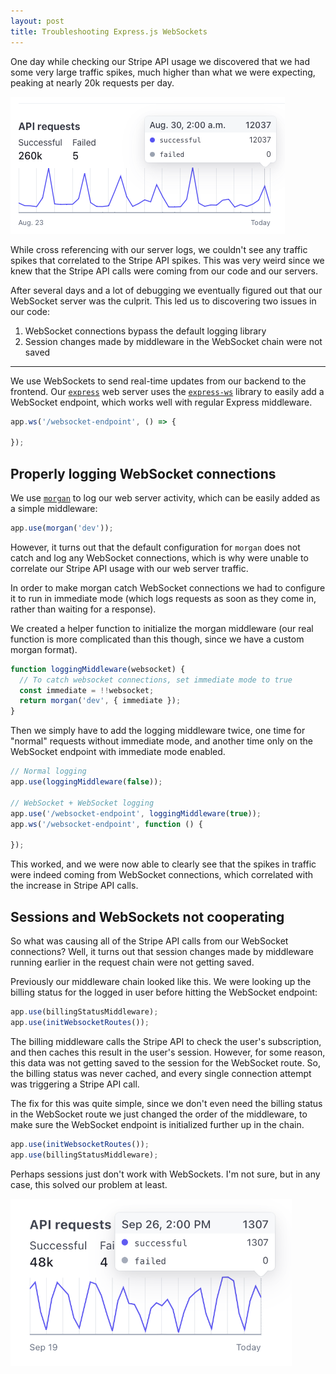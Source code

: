 ```yaml
---
layout: post
title: Troubleshooting Express.js WebSockets
---
```


One day while checking our Stripe API usage we discovered that we had some very large traffic spikes, much higher than what we were expecting, peaking at nearly 20k requests per day.

<img src="/assets/img/fun-with-websockets/stripe-graph-before.png" style="max-width: 450px" />

While cross referencing with our server logs, we couldn't see any traffic spikes that correlated to the Stripe API spikes. This was very weird since we knew that the Stripe API calls were coming from our code and our servers.

After several days and a lot of debugging we eventually figured out that our WebSocket server was the culprit. This led us to discovering two issues in our code:

1. WebSocket connections bypass the default logging library
2. Session changes made by middleware in the WebSocket chain were not saved

---

We use WebSockets to send real-time updates from our backend to the frontend. Our [`express`](https://expressjs.com/) web server uses the [`express-ws`](https://www.npmjs.com/package/express-ws) library to easily add a WebSocket endpoint, which works well with regular Express middleware.

```js
app.ws('/websocket-endpoint', () => {
    
});
```

## Properly logging WebSocket connections

We use [`morgan`](https://www.npmjs.com/package/morgan) to log our web server activity, which can be easily added as a simple middleware:

```js
app.use(morgan('dev'));
```

However, it turns out that the default configuration for `morgan` does not catch and log any WebSocket connections, which is why were unable to correlate our Stripe API usage with our web server traffic.

In order to make morgan catch WebSocket connections we had to configure it to run in immediate mode (which logs requests as soon as they come in, rather than waiting for a response).

We created a helper function to initialize the morgan middleware (our real function is more complicated than this though, since we have a custom morgan format).

```js
function loggingMiddleware(websocket) {
  // To catch websocket connections, set immediate mode to true
  const immediate = !!websocket;
  return morgan('dev', { immediate });
}
```

Then we simply have to add the logging middleware twice, one time for "normal" requests without immediate mode, and another time only on the WebSocket endpoint with immediate mode enabled.

```js
// Normal logging
app.use(loggingMiddleware(false));

// WebSocket + WebSocket logging
app.use('/websocket-endpoint', loggingMiddleware(true));
app.ws('/websocket-endpoint', function () {
  
});
```

This worked, and we were now able to clearly see that the spikes in traffic were indeed coming from WebSocket connections, which correlated with the increase in Stripe API calls.

## Sessions and WebSockets not cooperating

So what was causing all of the Stripe API calls from our WebSocket connections? Well, it turns out that session changes made by middleware running earlier in the request chain were not getting saved.

Previously our middleware chain looked like this. We were looking up the billing status for the logged in user before hitting the WebSocket endpoint:

```js
app.use(billingStatusMiddleware);
app.use(initWebsocketRoutes());
```

The billing middleware calls the Stripe API to check the user's subscription, and then caches this result in the user's session. However, for some reason, this data was not getting saved to the session for the WebSocket route. So, the billing status was never cached, and every single connection attempt was triggering a Stripe API call.

The fix for this was quite simple, since we don't even need the billing status in the WebSocket route we just changed the order of the middleware, to make sure the WebSocket endpoint is initialized further up in the chain.

```js
app.use(initWebsocketRoutes());
app.use(billingStatusMiddleware);
```

Perhaps sessions just don't work with WebSockets. I'm not sure, but in any case, this solved our problem at least.

<img src="/assets/img/fun-with-websockets/stripe-graph-after.png" style="max-width: 450px" />